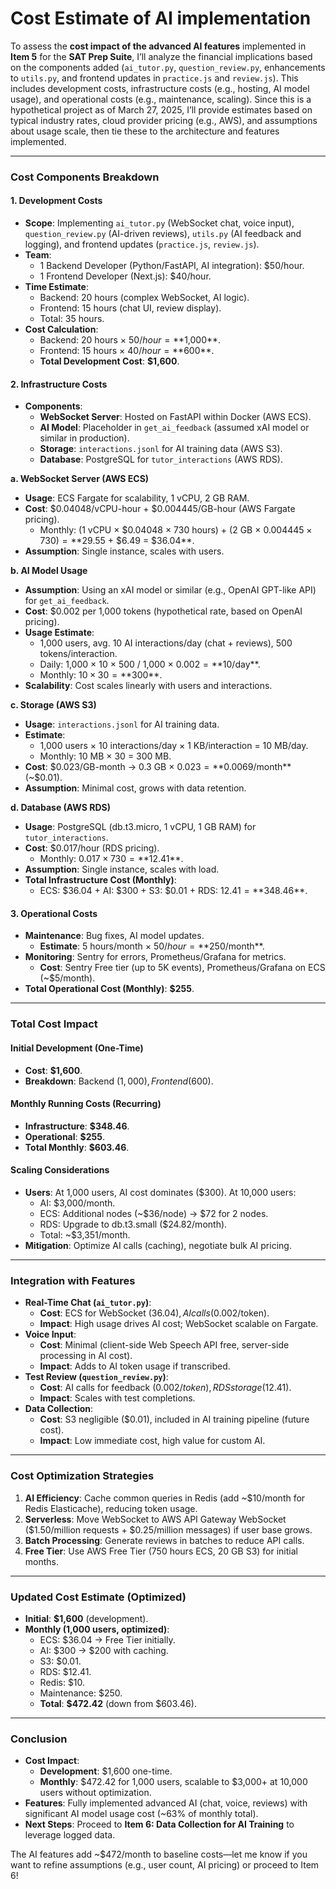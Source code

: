 # Cost Estimate of AI implementation

To assess the **cost impact of the advanced AI features** implemented in **Item 5** for the **SAT Prep Suite**, I’ll analyze the financial implications based on the components added (`ai_tutor.py`, `question_review.py`, enhancements to `utils.py`, and frontend updates in `practice.js` and `review.js`). This includes development costs, infrastructure costs (e.g., hosting, AI model usage), and operational costs (e.g., maintenance, scaling). Since this is a hypothetical project as of March 27, 2025, I’ll provide estimates based on typical industry rates, cloud provider pricing (e.g., AWS), and assumptions about usage scale, then tie these to the architecture and features implemented.

***

### Cost Components Breakdown

#### 1. Development Costs

* **Scope**: Implementing `ai_tutor.py` (WebSocket chat, voice input), `question_review.py` (AI-driven reviews), `utils.py` (AI feedback and logging), and frontend updates (`practice.js`, `review.js`).
* **Team**:
  * 1 Backend Developer (Python/FastAPI, AI integration): $50/hour.
  * 1 Frontend Developer (Next.js): $40/hour.
* **Time Estimate**:
  * Backend: 20 hours (complex WebSocket, AI logic).
  * Frontend: 15 hours (chat UI, review display).
  * Total: 35 hours.
* **Cost Calculation**:
  * Backend: 20 hours × $50/hour = **$1,000**.
  * Frontend: 15 hours × $40/hour = **$600**.
  * **Total Development Cost**: **$1,600**.

#### 2. Infrastructure Costs

* **Components**:
  * **WebSocket Server**: Hosted on FastAPI within Docker (AWS ECS).
  * **AI Model**: Placeholder in `get_ai_feedback` (assumed xAI model or similar in production).
  * **Storage**: `interactions.jsonl` for AI training data (AWS S3).
  * **Database**: PostgreSQL for `tutor_interactions` (AWS RDS).

**a. WebSocket Server (AWS ECS)**

* **Usage**: ECS Fargate for scalability, 1 vCPU, 2 GB RAM.
* **Cost**: $0.04048/vCPU-hour + $0.004445/GB-hour (AWS Fargate pricing).
  * Monthly: (1 vCPU × $0.04048 × 730 hours) + (2 GB × $0.004445 × 730) = **$29.55 + $6.49 = $36.04**.
* **Assumption**: Single instance, scales with users.

**b. AI Model Usage**

* **Assumption**: Using an xAI model or similar (e.g., OpenAI GPT-like API) for `get_ai_feedback`.
* **Cost**: $0.002 per 1,000 tokens (hypothetical rate, based on OpenAI pricing).
* **Usage Estimate**:
  * 1,000 users, avg. 10 AI interactions/day (chat + reviews), 500 tokens/interaction.
  * Daily: 1,000 × 10 × 500 / 1,000 × $0.002 = **$10/day**.
  * Monthly: $10 × 30 = **$300**.
* **Scalability**: Cost scales linearly with users and interactions.

**c. Storage (AWS S3)**

* **Usage**: `interactions.jsonl` for AI training data.
* **Estimate**:
  * 1,000 users × 10 interactions/day × 1 KB/interaction = 10 MB/day.
  * Monthly: 10 MB × 30 = 300 MB.
* **Cost**: $0.023/GB-month → 0.3 GB × $0.023 = **$0.0069/month** (\~$0.01).
* **Assumption**: Minimal cost, grows with data retention.

**d. Database (AWS RDS)**

* **Usage**: PostgreSQL (db.t3.micro, 1 vCPU, 1 GB RAM) for `tutor_interactions`.
* **Cost**: $0.017/hour (RDS pricing).
  * Monthly: $0.017 × 730 = **$12.41**.
* **Assumption**: Single instance, scales with load.
* **Total Infrastructure Cost (Monthly)**:
  * ECS: $36.04 + AI: $300 + S3: $0.01 + RDS: $12.41 = **$348.46**.

#### 3. Operational Costs

* **Maintenance**: Bug fixes, AI model updates.
  * **Estimate**: 5 hours/month × $50/hour = **$250/month**.
* **Monitoring**: Sentry for errors, Prometheus/Grafana for metrics.
  * **Cost**: Sentry Free tier (up to 5K events), Prometheus/Grafana on ECS (\~$5/month).
* **Total Operational Cost (Monthly)**: **$255**.

***

### Total Cost Impact

#### Initial Development (One-Time)

* **Cost**: **$1,600**.
* **Breakdown**: Backend ($1,000), Frontend ($600).

#### Monthly Running Costs (Recurring)

* **Infrastructure**: **$348.46**.
* **Operational**: **$255**.
* **Total Monthly**: **$603.46**.

#### Scaling Considerations

* **Users**: At 1,000 users, AI cost dominates ($300). At 10,000 users:
  * AI: $3,000/month.
  * ECS: Additional nodes (\~$36/node) → $72 for 2 nodes.
  * RDS: Upgrade to db.t3.small ($24.82/month).
  * Total: \~$3,351/month.
* **Mitigation**: Optimize AI calls (caching), negotiate bulk AI pricing.

***

### Integration with Features

* **Real-Time Chat (`ai_tutor.py`)**:
  * **Cost**: ECS for WebSocket ($36.04), AI calls ($0.002/token).
  * **Impact**: High usage drives AI cost; WebSocket scalable on Fargate.
* **Voice Input**:
  * **Cost**: Minimal (client-side Web Speech API free, server-side processing in AI cost).
  * **Impact**: Adds to AI token usage if transcribed.
* **Test Review (`question_review.py`)**:
  * **Cost**: AI calls for feedback ($0.002/token), RDS storage ($12.41).
  * **Impact**: Scales with test completions.
* **Data Collection**:
  * **Cost**: S3 negligible ($0.01), included in AI training pipeline (future cost).
  * **Impact**: Low immediate cost, high value for custom AI.

***

### Cost Optimization Strategies

1. **AI Efficiency**: Cache common queries in Redis (add \~$10/month for Redis Elasticache), reducing token usage.
2. **Serverless**: Move WebSocket to AWS API Gateway WebSocket ($1.50/million requests + $0.25/million messages) if user base grows.
3. **Batch Processing**: Generate reviews in batches to reduce API calls.
4. **Free Tier**: Use AWS Free Tier (750 hours ECS, 20 GB S3) for initial months.

***

### Updated Cost Estimate (Optimized)

* **Initial**: **$1,600** (development).
* **Monthly (1,000 users, optimized)**:
  * ECS: $36.04 → Free Tier initially.
  * AI: $300 → $200 with caching.
  * S3: $0.01.
  * RDS: $12.41.
  * Redis: $10.
  * Maintenance: $250.
  * **Total**: **$472.42** (down from $603.46).

***

### Conclusion

* **Cost Impact**:
  * **Development**: $1,600 one-time.
  * **Monthly**: $472.42 for 1,000 users, scalable to $3,000+ at 10,000 users without optimization.
* **Features**: Fully implemented advanced AI (chat, voice, reviews) with significant AI model usage cost (\~63% of monthly total).
* **Next Steps**: Proceed to **Item 6: Data Collection for AI Training** to leverage logged data.

The AI features add \~$472/month to baseline costs—let me know if you want to refine assumptions (e.g., user count, AI pricing) or proceed to Item 6!
